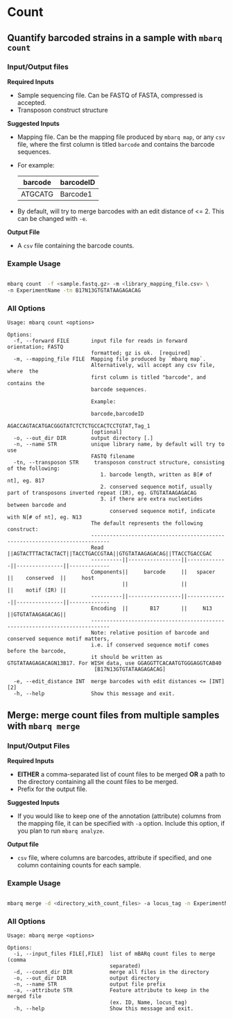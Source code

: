 # Count

## Quantify barcoded strains in a sample with `mbarq count`

### Input/Output files

**Required Inputs**

- Sample sequencing file. Can be FASTQ of FASTA, compressed is accepted. 
- Transposon construct structure

**Suggested Inputs**

- Mapping file. Can be the mapping file produced by ``mbarq map``, or any ``csv`` file, where the first column is titled ``barcode`` and contains the barcode sequences.
- For example:


    | barcode | barcodeID |
    |---------|-----------|
    | ATGCATG | Barcode1  |

- By default, will try to merge barcodes with an edit distance of <= 2. This can be changed with ``-e``.

**Output File**
- A ``csv`` file containing the barcode counts.


### Example Usage

```bash 

mbarq count  -f <sample.fastq.gz> -m <library_mapping_file.csv> \ 
-n ExperimentName -tn B17N13GTGTATAAGAGACAG

```

### All Options

```
Usage: mbarq count <options>

Options:
  -f, --forward FILE       input file for reads in forward orientation; FASTQ
                           formatted; gz is ok.  [required]
  -m, --mapping_file FILE  Mapping file produced by `mbarq map`.
                           Alternatively, will accept any csv file, where  the
                           first column is titled "barcode", and contains the
                           barcode sequences.

                           Example:

                           barcode,barcodeID
                           AGACCAGTACATGACGGGTATCTCTCTGCCACTCCTGTAT,Tag_1
                           [optional]
  -o, --out_dir DIR        output directory [.]
  -n, --name STR           unique library name, by default will try to use
                           FASTQ filename
  -tn, --transposon STR     transposon construct structure, consisting of the following:
                              1. barcode length, written as B[# of nt], eg. B17
                              2. conserved sequence motif, usually part of transposons inverted repeat (IR), eg. GTGTATAAGAGACAG
                              3. if there are extra nucleotides between barcode and
                                 conserved sequence motif, indicate with N[# of nt], eg. N13
                           The default represents the following construct:
                           ----------------------------------------------------------------------------
                           Read      ||AGTACTTTACTACTACT||TACCTGACCGTAA||GTGTATAAGAGACAG||TTACCTGACCGAC
                           ----------||-----------------||-------------||---------------||-------------
                           Components||     barcode     ||   spacer    ||    conserved  ||     host
                                     ||                 ||             ||    motif (IR) ||
                           ----------||-----------------||-------------||---------------||-------------
                           Encoding  ||       B17       ||     N13     ||GTGTATAAGAGACAG||
                           ----------------------------------------------------------------------------
                           Note: relative position of barcode and conserved sequence motif matters, 
                           i.e. if conserved sequence motif comes before the barcode,
                           it should be written as GTGTATAAGAGACAGN13B17. For WISH data, use GGAGGTTCACAATGTGGGAGGTCAB40
                            [B17N13GTGTATAAGAGACAG]

  -e, --edit_distance INT  merge barcodes with edit distances <= [INT] [2]
  -h, --help               Show this message and exit.

```

## Merge: merge count files from multiple samples with `mbarq merge`

### Input/Output Files

**Required Inputs**

- **EITHER** a comma-separated list of count files to be merged **OR** a path to the directory containing all the count files to be merged.
- Prefix for the output file.

**Suggested Inputs**
- If you would like to keep one of the annotation (attribute) columns from the mapping file, it can be specified with `-a` option. Include this option, if you plan to run `mbarq analyze`.

**Output file**
- `csv` file, where columns are barcodes, attribute if specified, and one column containing counts for each sample.

### Example Usage

```bash

mbarq merge -d <directory_with_count_files> -a locus_tag -n ExperimentName -o .

```

### All Options

```
Usage: mbarq merge <options>

Options:
  -i, --input_files FILE[,FILE]  list of mBARq count files to merge (comma
                                 separated)
  -d, --count_dir DIR            merge all files in the directory
  -o, --out_dir DIR              output directory
  -n, --name STR                 output file prefix
  -a, --attribute STR            Feature attribute to keep in the merged file
                                 (ex. ID, Name, locus_tag)
  -h, --help                     Show this message and exit.

```

